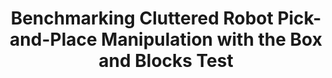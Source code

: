 ---
layout: default
title: Benchmarking Cluttered Robot Pick-and-Place Manipulation with the Box and Blocks Test 
authors: AS Morgan, K Hang, WG Bircher, et. al.
publication: IEEE Robotics and Automation Letters (RAL)
year: 2019
award:
video: https://www.youtube.com/watch?v=7K3qU2MLoP8
doi: http://dx.doi.org/XX.XXX/
---